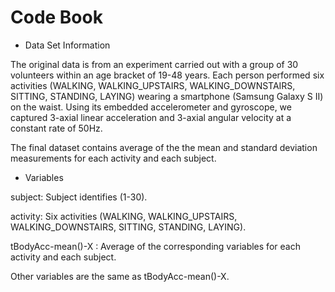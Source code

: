 # Code Book
* Data Set Information

The original data is from an experiment carried out with a group of 30 volunteers within an age bracket of 19-48 years. Each person performed six activities (WALKING, WALKING_UPSTAIRS, WALKING_DOWNSTAIRS, SITTING, STANDING, LAYING) wearing a smartphone (Samsung Galaxy S II) on the waist. Using its embedded accelerometer and gyroscope, we captured 3-axial linear acceleration and 3-axial angular velocity at a constant rate of 50Hz. 

The final dataset contains average of the the mean and standard deviation measurements for each activity and each subject.

* Variables

subject: Subject identifies (1-30).

activity: Six activities (WALKING, WALKING_UPSTAIRS, WALKING_DOWNSTAIRS, SITTING, STANDING, LAYING).

tBodyAcc-mean()-X
: Average of the corresponding variables for each activity and each subject.

Other variables are the same as tBodyAcc-mean()-X.

